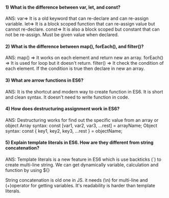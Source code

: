 #### 1) What is the difference between var, let, and const?
ANS: 
var=> It is a old keyword that can re-declare and can re-assign variable.
let=> It is a block scoped function that can re-assign value but cannot re-declare.
const=> It is also a block scoped but constant that can not be re-assign. Must be given value when declared.


#### 2) What is the difference between map(), forEach(), and filter()? 
ANS:
map() => It works on each element and return new an array.
forEach() => It is used for loop but it doesn't return.
filter() => It check the condition of each element. If the condition is true then declare in new an array.
 

#### 3) What are arrow functions in ES6?
ANS: It is the shortcut and modern way to create function in ES6. It is short and clean syntax. It doesn't need to write function in code.


#### 4) How does destructuring assignment work in ES6?
ANS: Destructuring works for find out the specific value from an array or object
Array syntax: const [var1, var2, var3, ...rest] = arrayName;
Object syntax: const { key1, key2, key3, ...rest } = objectName;


#### 5) Explain template literals in ES6. How are they different from string concatenation?
ANS: 
Template literals is a new feature in ES6 which is use backticks (`) to create multi-line string. We can get dynamically variable, calculation and function by using ${}

String concatenation is old one in JS. it needs (\n) for multi-line and (+)operator for getting variables. It's readability is harder than template literals.